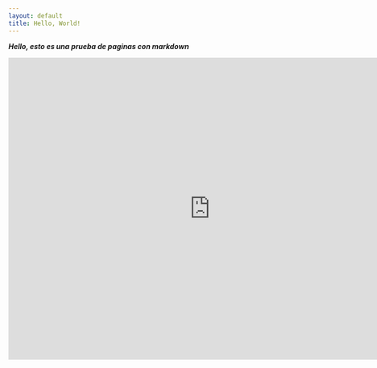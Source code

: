 ```yaml
---
layout: default
title: Hello, World!
---
```


***Hello, esto es una prueba de paginas con markdown***

<iframe src="https://www.google.com/maps/embed?pb=!1m14!1m12!1m3!1d15666.032549515565!2d-74.79839851341558!3d11.000450269697705!2m3!1f0!2f0!3f0!3m2!1i1024!2i768!4f13.1!5e0!3m2!1ses-419!2s!4v1400035007542" width="800" height="600" frameborder="0" style="border:0"></iframe>
